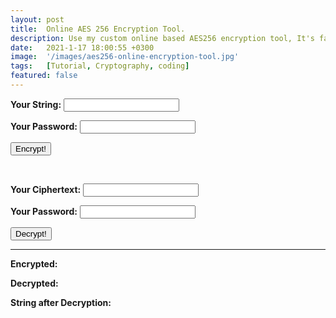 ```yaml
---
layout: post
title:  Online AES 256 Encryption Tool.
description: Use my custom online based AES256 encryption tool, It's fast and easy!
date:   2021-1-17 18:00:55 +0300
image:  '/images/aes256-online-encryption-tool.jpg'
tags:   [Tutorial, Cryptography, coding]
featured: false
---
```


<strong><label>Your String:</label></strong>
<input type="text" id="demo0">

<strong><label>Your Password:</label></strong>
<input type="text" id="demo">

<button onclick="submitDetails()">Encrypt!</button>

<br>

<strong><label>Your Ciphertext:</label></strong>
<input type="text" id="cipher">

<strong><label>Your Password:</label></strong>
<input type="text" id="pass">

<button onclick="submitDetails2()">Decrypt!</button>

<hr>

<strong><label>Encrypted:</label></strong>
<span id="demo1"></span>

<strong><label>Decrypted:</label></strong>
<span id="demo2"></span>

<strong><label>String after Decryption:</label></strong>
<span id="demo3"></span>

  <br>

<script src="https://cdnjs.cloudflare.com/ajax/libs/crypto-js/3.1.2/rollups/aes.js"></script>
<script>

function submitDetails() {

    var myString = document.getElementById("demo0").value;
    var myPassword = document.getElementById("demo").value;

    var encrypted = CryptoJS.AES.encrypt(myString, myPassword);
    var decrypted = CryptoJS.AES.decrypt(encrypted, myPassword);

    document.getElementById("demo1").innerHTML = encrypted;
    document.getElementById("demo2").innerHTML = decrypted;
    document.getElementById("demo3").innerHTML = decrypted.toString(CryptoJS.enc.Utf8);

}

function submitDetails2() {

    var cipherText = document.getElementById("cipher").value;
    var pass = document.getElementById("pass").value;

    var decrypted = CryptoJS.AES.decrypt(cipher, pass);

    document.getElementById("demo1").innerHTML = "---";
    document.getElementById("demo2").innerHTML = decrypted;
    document.getElementById("demo3").innerHTML = decrypted.toString(CryptoJS.enc.Utf8);

}

</script>

